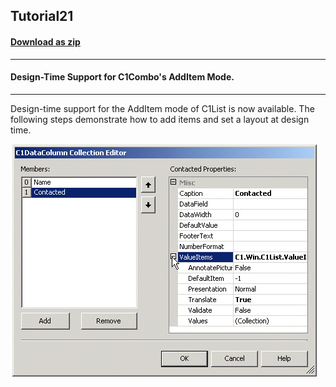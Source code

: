 ## Tutorial21
#### [Download as zip](https://grapecity.github.io/DownGit/#/home?url=https://github.com/GrapeCity/ComponentOne-WinForms-Samples/tree/master/NetFramework\List\VB\Tutorials\Tutorial21)
____
#### Design-Time Support for C1Combo's AddItem Mode.
____
Design-time support for the AddItem mode of C1List is now available.
The following steps demonstrate how to add items and set a layout at design time.

![screenshot](screenshot.png)
